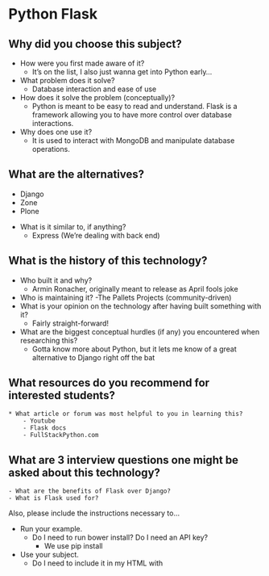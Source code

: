 # Python Flask
## Why did you choose this subject?
  * How were you first made aware of it?
    - It’s on the list, I also just wanna get into Python early…
  * What problem does it solve?
    - Database interaction and ease of use
  * How does it solve the problem (conceptually)?
    - Python is meant to be easy to read and understand. Flask is a framework allowing you to have more control over database interactions. 
  * Why does one use it?
    - It is used to interact with MongoDB and manipulate database operations.
## What are the alternatives?
  - Django
  - Zone
  - Plone
* What is it similar to, if anything?
    - Express (We’re dealing with back end)
## What is the history of this technology?
  * Who built it and why?
    - Armin Ronacher, originally meant to release as April fools joke
  * Who is maintaining it?
    -The Pallets Projects (community-driven)    
  * What is your opinion on the technology after having built something with it?
    - Fairly straight-forward!
* What are the biggest conceptual hurdles (if any) you encountered when researching this?
    - Gotta know more about Python, but it lets me know of a great alternative to Django right off the bat
## What resources do you recommend for interested students?
    * What article or forum was most helpful to you in learning this?
        - Youtube
        - Flask docs
        - FullStackPython.com
## What are 3 interview questions one might be asked about this technology?
    - What are the benefits of Flask over Django?
    - What is Flask used for?
Also, please include the instructions necessary to...
* Run your example.
    * Do I need to run bower install? Do I need an API key?
        * We use pip install
* Use your subject.
    * Do I need to include it in my HTML with <script> tags? Do I need to brew install anything? Can I deploy it to Heroku?
        - No we import in python file, we use pip to install, no because it is a back-end framework.
